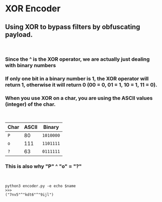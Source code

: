 # XOR Encoder
## Using XOR to bypass filters by obfuscating payload.
&nbsp;
### Since the ^ is the XOR operator, we are actually just dealing with binary numbers
### If only one bit in a binary number is 1, the XOR operator will return 1, otherwise it will return 0 (00 = 0, 01 = 1, 10 = 1, 11 = 0). 
### When you use XOR on a char, you are using the ASCII values (integer) of the char.
&nbsp;

| Char     | ASCII      | Binary   
| -------- | ---------- | --------    |
| `P`      | 80         | `1010000`   |
| `o`      | 111        | `1101111`   |
| `?`      | 63         | `0111111`   |

### This is also why "P" ^ "o" = "?"
&nbsp;
```
python3 encoder.py -e echo $name
>>>
("7nv5"^"kdt6"^"9ijl")
```